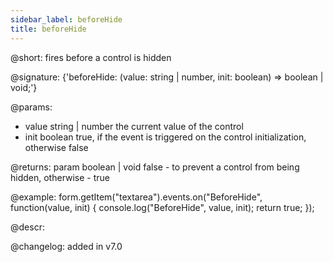 ```yaml
---
sidebar_label: beforeHide
title: beforeHide
---          
```


@short: fires before a control is hidden

@signature: {'beforeHide: (value: string | number, init: boolean) => boolean | void;'} 

@params:
- value     string | number     the current value of the control
- init      boolean     true, if the event is triggered on the control initialization, otherwise false

@returns:
param   boolean | void     false - to prevent a control from being hidden, otherwise - true


@example:
form.getItem("textarea").events.on("BeforeHide", function(value, init) {
    console.log("BeforeHide", value, init);
    return true;
});



@descr:

@changelog: added in v7.0
